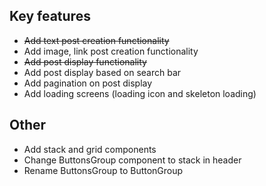 ## Key features
- ~~Add text post creation functionality~~
- Add image, link post creation functionality
- ~~Add post display functionality~~
- Add post display based on search bar
- Add pagination on post display
- Add loading screens (loading icon and skeleton loading)

## Other
- Add stack and grid components
- Change ButtonsGroup component to stack in header
- Rename ButtonsGroup to ButtonGroup